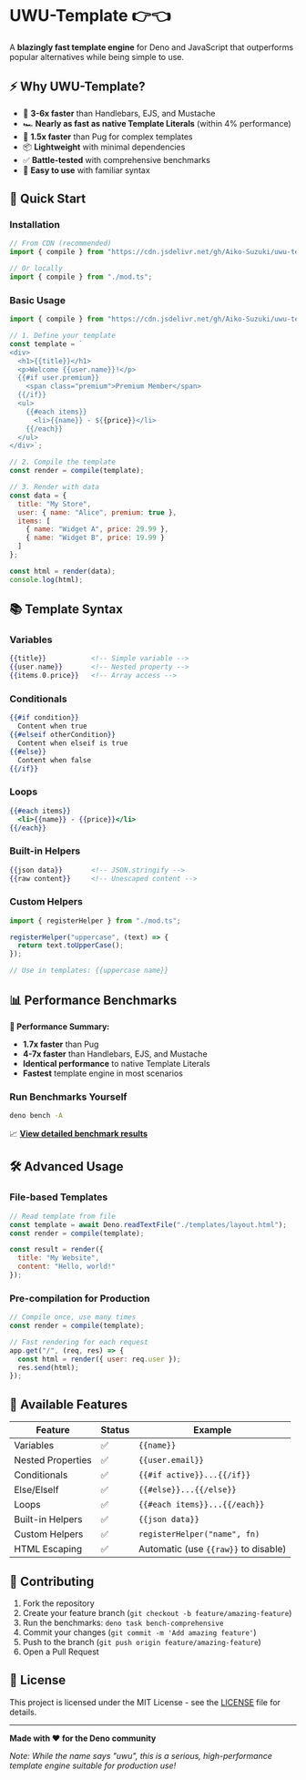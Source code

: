 # UWU-Template 👉👈

A **blazingly fast template engine** for Deno and JavaScript that outperforms popular alternatives while being simple to use.

## ⚡ Why UWU-Template?

- 🚀 **3-6x faster** than Handlebars, EJS, and Mustache
- 🏎️ **Nearly as fast as native Template Literals** (within 4% performance)
- 🎯 **1.5x faster** than Pug for complex templates
- 📦 **Lightweight** with minimal dependencies
- ✅ **Battle-tested** with comprehensive benchmarks
- 🔧 **Easy to use** with familiar syntax

## 🚀 Quick Start

### Installation

```js
// From CDN (recommended)
import { compile } from "https://cdn.jsdelivr.net/gh/Aiko-Suzuki/uwu-template@main/bundle.js";

// Or locally
import { compile } from "./mod.ts";
```

### Basic Usage

```js
import { compile } from "https://cdn.jsdelivr.net/gh/Aiko-Suzuki/uwu-template@main/bundle.js";

// 1. Define your template
const template = `
<div>
  <h1>{{title}}</h1>
  <p>Welcome {{user.name}}!</p>
  {{#if user.premium}}
    <span class="premium">Premium Member</span>
  {{/if}}
  <ul>
    {{#each items}}
      <li>{{name}} - ${{price}}</li>
    {{/each}}
  </ul>
</div>`;

// 2. Compile the template
const render = compile(template);

// 3. Render with data
const data = {
  title: "My Store",
  user: { name: "Alice", premium: true },
  items: [
    { name: "Widget A", price: 29.99 },
    { name: "Widget B", price: 19.99 }
  ]
};

const html = render(data);
console.log(html);
```

## 📚 Template Syntax

### Variables
```handlebars
{{title}}           <!-- Simple variable -->
{{user.name}}       <!-- Nested property -->
{{items.0.price}}   <!-- Array access -->
```

### Conditionals
```handlebars
{{#if condition}}
  Content when true
{{#elseif otherCondition}}
  Content when elseif is true
{{#else}}
  Content when false
{{/if}}
```

### Loops
```handlebars
{{#each items}}
  <li>{{name}} - {{price}}</li>
{{/each}}
```

### Built-in Helpers
```handlebars
{{json data}}       <!-- JSON.stringify -->
{{raw content}}     <!-- Unescaped content -->
```

### Custom Helpers
```js
import { registerHelper } from "./mod.ts";

registerHelper("uppercase", (text) => {
  return text.toUpperCase();
});

// Use in templates: {{uppercase name}}
```

## 📊 Performance Benchmarks

**🚀 Performance Summary:**
- **1.7x faster** than Pug
- **4-7x faster** than Handlebars, EJS, and Mustache  
- **Identical performance** to native Template Literals
- **Fastest** template engine in most scenarios

### Run Benchmarks Yourself

```bash
deno bench -A
```

📈 **[View detailed benchmark results](./BENCHMARK_RESULTS.md)**

## 🛠️ Advanced Usage

### File-based Templates

```js
// Read template from file
const template = await Deno.readTextFile("./templates/layout.html");
const render = compile(template);

const result = render({
  title: "My Website",
  content: "Hello, world!"
});
```

### Pre-compilation for Production

```js
// Compile once, use many times
const render = compile(template);

// Fast rendering for each request
app.get("/", (req, res) => {
  const html = render({ user: req.user });
  res.send(html);
});
```

## 🔧 Available Features

| Feature | Status | Example |
|---------|--------|---------|
| Variables | ✅ | `{{name}}` |
| Nested Properties | ✅ | `{{user.email}}` |
| Conditionals | ✅ | `{{#if active}}...{{/if}}` |
| Else/ElseIf | ✅ | `{{#else}}...{{/else}}` |
| Loops | ✅ | `{{#each items}}...{{/each}}` |
| Built-in Helpers | ✅ | `{{json data}}` |
| Custom Helpers | ✅ | `registerHelper("name", fn)` |
| HTML Escaping | ✅ | Automatic (use `{{raw}}` to disable) |

## 🤝 Contributing

1. Fork the repository
2. Create your feature branch (`git checkout -b feature/amazing-feature`)
3. Run the benchmarks: `deno task bench-comprehensive`
4. Commit your changes (`git commit -m 'Add amazing feature'`)
5. Push to the branch (`git push origin feature/amazing-feature`)
6. Open a Pull Request

## 📄 License

This project is licensed under the MIT License - see the [LICENSE](LICENSE) file for details.

---

**Made with ❤️ for the Deno community**

*Note: While the name says "uwu", this is a serious, high-performance template engine suitable for production use!*
